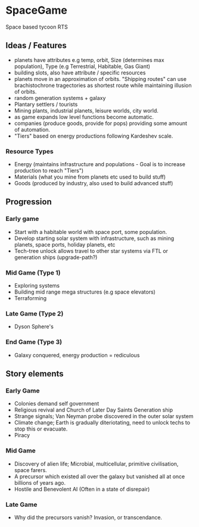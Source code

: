 # SpaceGame

Space based tycoon RTS

## Ideas / Features

- planets have attributes e.g temp, orbit, Size (determines max population), Type (e.g Terrestrial, Habitable, Gas Giant)
- building slots, also have attribute / specific resources
- planets move in an approximation of orbits. "Shipping routes" can use brachistochrone tragectories as shortest route while maintaining illusion of orbits.
- random generation systems + galaxy
- Plantary settlers / tourists 
- Mining plants, industrial planets, leisure worlds, city world.
- as game expands low level functions become automatic.
- companies (produce goods, provide for pops) providing some amount of automation.
- "Tiers" based on energy productions following Kardeshev scale.

### Resource Types

- Energy (maintains infrastructure and populations - Goal is to increase production to reach "Tiers")
- Materials (what you mine from planets etc used to build stuff)
- Goods (produced by industry, also used to build advanced stuff)

## Progression
### Early game

- Start with a habitable world with space port, some population.
- Develop starting solar system with infrastructure, such as mining planets, space ports, holiday planets, etc
- Tech-tree unlock allows travel to other star systems via FTL or generation ships (upgrade-path?)

### Mid Game (Type 1)

- Exploring systems
- Building mid range mega structures (e.g space elevators)
- Terraforming

### Late Game (Type 2)

- Dyson Sphere's 

### End Game (Type 3)

- Galaxy conquered, energy production = rediculous
## Story elements

### Early Game
- Colonies demand self government
- Religious revival and Church of Later Day Saints Generation ship
- Strange signals; Van Neyman probe discovered in the outer solar system
- Climate change; Earth is gradually diteriotating, need to unlock techs to stop this or evacuate.
- Piracy

### Mid Game
- Discovery of alien life; Microbial, multicellular, primitive civilisation, space farers.
- A precursor which existed all over the galaxy but vanished all at once billions of years ago.
- Hostile and Benevolent AI (Often in a state of disrepair)

### Late Game
- Why did the precursors vanish? Invasion, or transcendance.